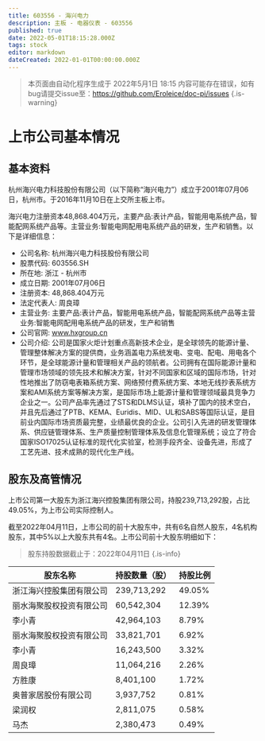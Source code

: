 ```yaml
---
title: 603556 - 海兴电力
description: 主板 - 电器仪表 - 603556
published: true
date: 2022-05-01T18:15:28.000Z
tags: stock
editor: markdown
dateCreated: 2022-01-01T00:00:00.000Z
---
```


> 本页面由自动化程序生成于 2022年5月1日 18:15
> 内容可能存在错误，如有bug请提交issue至：https://github.com/Eroleice/doc-pi/issues
{.is-warning}

# 上市公司基本情况

## 基本资料

杭州海兴电力科技股份有限公司（以下简称“海兴电力”）成立于2001年07月06日，杭州市。于2016年11月10日在上交所主板上市。

海兴电力注册资本48,868.404万元，主要产品:表计产品，智能用电系统产品，智能配网系统产品等。主营业务:智能电网配用电系统产品的研发，生产和销售。以下是详细信息：

- 公司名称: 杭州海兴电力科技股份有限公司
- 股票代码: 603556.SH
- 所在地: 浙江 - 杭州市
- 成立日期: 2001年07月06日
- 注册资本: 48,868.404万元
- 法定代表人: 周良璋
- 主营业务: 主要产品:表计产品，智能用电系统产品，智能配网系统产品等主营业务:智能电网配用电系统产品的研发，生产和销售
- 公司官网: www.hxgroup.cn
- 公司介绍: 公司是国家火炬计划重点高新技术企业，是全球领先的能源计量、管理整体解决方案的提供商，业务涵盖电力系统发电、变电、配电、用电各个环节，是全球能源计量和管理相关产品的领航者。公司拥有在国际能源计量和管理市场领域的领先技术和解决方案，针对不同国家和区域的国际市场，针对性地推出了防窃电表箱系统方案、网络预付费系统方案、本地无线抄表系统方案和AMI系统方案等解决方案，是国际市场上能源计量和管理领域最具竞争力企业之一。公司产品率先通过了STS和DLMS认证，填补了国内的技术空白，并且先后通过了PTB、KEMA、Euridis、MID、UL和SABS等国际认证，是目前业内国际市场资质最完整，业绩最优良的企业。公司引入先进的研发管理体系、供应链管理体系、生产质量控制管理体系及信息化管理系统；设立了符合国家ISO17025认证标准的现代化实验室，检测手段齐全、设备先进，形成了工艺先进、技术成熟的现代化生产线。


## 股东及高管情况

上市公司第一大股东为浙江海兴控股集团有限公司，持股239,713,292股，占比49.05%，为上市公司实际控制人。

截至2022年04月11日，上市公司的前十大股东中，共有6名自然人股东，4名机构股东，其中5%以上大股东共有4名。上市公司前十大股东明细如下：

> 股东持股数据截止于：2022年04月11日
{.is-info}

| 股东名称 | 持股数量（股） | 持股比例 |
| --- | --- | --- |
| 浙江海兴控股集团有限公司 | 239,713,292 | 49.05% |
| 丽水海聚股权投资有限公司 | 60,542,304 | 12.39% |
| 李小青 | 42,964,103 | 8.79% |
| 丽水海聚股权投资有限公司 | 33,821,701 | 6.92% |
| 李小青 | 16,243,500 | 3.32% |
| 周良璋 | 11,064,216 | 2.26% |
| 方胜康 | 8,401,100 | 1.72% |
| 奥普家居股份有限公司 | 3,937,752 | 0.81% |
| 梁润权 | 2,811,075 | 0.58% |
| 马杰 | 2,380,473 | 0.49% |




